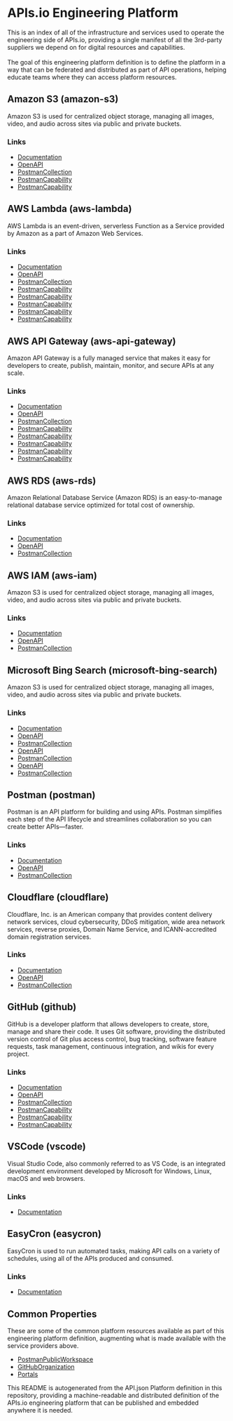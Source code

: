 # APIs.io Engineering Platform
This is an index of all of the infrastructure and services used to operate the engineering side of APIs.io, providing a single manifest of all the 3rd-party suppliers we depend on for digital resources and capabilities.<br><br>The goal of this engineering platform definition is to define the platform in a way that can be federated and distributed as part of API operations, helping educate teams where they can access platform resources.

## Amazon S3 (amazon-s3)
Amazon S3 is used for centralized object storage, managing all images, video, and audio across sites via public and private buckets.

### Links

  - [Documentation](https://docs.aws.amazon.com/AmazonS3/latest/API/Welcome.html)
  - [OpenAPI](https://raw.githubusercontent.com/api-search/engineering-platform/refs/heads/main/properties/aws-s3-openapi-original.yml)
  - [PostmanCollection](https://api-evangelist.postman.co/workspace/APIs.io-Engineering-Platform~fe320942-e505-4ee8-8b7c-d72eae00d93f/collection/35240-1ab188a6-cc1f-490d-9413-9c6da20918d0?action=share&creator=35240)
  - [PostmanCapability](https://api-evangelist.postman.co/workspace/APIs.io-Engineering-Platform~fe320942-e505-4ee8-8b7c-d72eae00d93f/collection/35240-0e94f581-cbc1-48e0-b594-1f6b3d07a328?action=share&creator=35240)
  - [PostmanCapability](https://api-evangelist.postman.co/workspace/APIs.io-Engineering-Platform~fe320942-e505-4ee8-8b7c-d72eae00d93f/collection/35240-4517d93a-e7f7-4dc2-b572-06762bbe14de?action=share&creator=35240)
## AWS Lambda (aws-lambda)
AWS Lambda is an event-driven, serverless Function as a Service provided by Amazon as a part of Amazon Web Services.

### Links

  - [Documentation](https://docs.aws.amazon.com/lambda/latest/api/welcome.html)
  - [OpenAPI](https://raw.githubusercontent.com/api-search/engineering-platform/refs/heads/main/properties/aws-lambda-openapi-original.yml)
  - [PostmanCollection](https://api-evangelist.postman.co/workspace/APIs.io-Engineering-Platform~fe320942-e505-4ee8-8b7c-d72eae00d93f/collection/35240-88f9ddbb-3115-47dc-b6e5-7fc6f1d2a190?action=share&creator=35240)
  - [PostmanCapability](https://api-evangelist.postman.co/workspace/APIs.io-Engineering-Platform~fe320942-e505-4ee8-8b7c-d72eae00d93f/collection/35240-3a12caae-4945-4df4-8ab9-bb6219ba7a9f?action=share&creator=35240)
  - [PostmanCapability](https://api-evangelist.postman.co/workspace/APIs.io-Engineering-Platform~fe320942-e505-4ee8-8b7c-d72eae00d93f/collection/35240-863b18f0-c2f2-4e32-a5fa-0d1e6ccf77a9?action=share&creator=35240)
  - [PostmanCapability](https://api-evangelist.postman.co/workspace/APIs.io-Engineering-Platform~fe320942-e505-4ee8-8b7c-d72eae00d93f/collection/35240-189876d1-f207-49a2-a4bc-5c67ae78cd19?action=share&creator=35240)
  - [PostmanCapability](https://api-evangelist.postman.co/workspace/APIs.io-Engineering-Platform~fe320942-e505-4ee8-8b7c-d72eae00d93f/collection/35240-c1e74fd9-3f84-4d95-943d-d645d6cb82f7?action=share&creator=35240)
  - [PostmanCapability](https://api-evangelist.postman.co/workspace/APIs.io-Engineering-Platform~fe320942-e505-4ee8-8b7c-d72eae00d93f/collection/35240-b002164d-6e8a-4b6d-b409-4929476e7818?action=share&creator=35240)
## AWS API Gateway (aws-api-gateway)
Amazon API Gateway is a fully managed service that makes it easy for developers to create, publish, maintain, monitor, and secure APIs at any scale.

### Links

  - [Documentation](https://example.com/documentation)
  - [OpenAPI](https://raw.githubusercontent.com/api-search/engineering-platform/refs/heads/main/properties/aws-api-gateway-openapi-original.yml)
  - [PostmanCollection](https://api-evangelist.postman.co/workspace/APIs.io-Engineering-Platform~fe320942-e505-4ee8-8b7c-d72eae00d93f/collection/35240-508660fd-30b8-4c9c-aede-8edbac8a514d?action=share&creator=35240)
  - [PostmanCapability](https://api-evangelist.postman.co/workspace/APIs.io-Engineering-Platform~fe320942-e505-4ee8-8b7c-d72eae00d93f/collection/35240-da35e0ba-f1a9-42fe-a77a-56ff0a47e341?action=share&creator=35240)
  - [PostmanCapability](https://api-evangelist.postman.co/workspace/APIs.io-Engineering-Platform~fe320942-e505-4ee8-8b7c-d72eae00d93f/collection/35240-1d4df7d0-9c92-4fa8-946f-2110c2b3b48d?action=share&creator=35240)
  - [PostmanCapability](https://api-evangelist.postman.co/workspace/APIs.io-Engineering-Platform~fe320942-e505-4ee8-8b7c-d72eae00d93f/collection/35240-2af6f54f-d259-46c0-8f86-78856f5885cd?action=share&creator=35240)
  - [PostmanCapability](https://api-evangelist.postman.co/workspace/APIs.io-Engineering-Platform~fe320942-e505-4ee8-8b7c-d72eae00d93f/collection/35240-cc203f31-e7f6-42ec-ad34-c5c4cde58904?action=share&creator=35240)
  - [PostmanCapability](https://api-evangelist.postman.co/workspace/APIs.io-Engineering-Platform~fe320942-e505-4ee8-8b7c-d72eae00d93f/collection/35240-f19285da-48dd-4691-bbdf-f7d6bec157a3?action=share&creator=35240)
## AWS RDS (aws-rds)
Amazon Relational Database Service (Amazon RDS) is an easy-to-manage relational database service optimized for total cost of ownership.

### Links

  - [Documentation](https://docs.aws.amazon.com/AmazonRDS/latest/UserGuide/ProgrammingGuide.html)
  - [OpenAPI](https://raw.githubusercontent.com/api-search/engineering-platform/refs/heads/main/properties/aws-rds-openapi-original.yml)
  - [PostmanCollection](https://api-evangelist.postman.co/workspace/APIs.io-Engineering-Platform~fe320942-e505-4ee8-8b7c-d72eae00d93f/collection/35240-aa69cacc-4bbf-4724-a1d4-78cdad57fee8?action=share&creator=35240)
## AWS IAM (aws-iam)
Amazon S3 is used for centralized object storage, managing all images, video, and audio across sites via public and private buckets.

### Links

  - [Documentation](https://docs.aws.amazon.com/IAM/latest/APIReference/welcome.html)
  - [OpenAPI](https://raw.githubusercontent.com/api-search/engineering-platform/refs/heads/main/properties/aws-iam-openapi-original.yml)
  - [PostmanCollection](https://api-evangelist.postman.co/workspace/APIs.io-Engineering-Platform~fe320942-e505-4ee8-8b7c-d72eae00d93f/collection/35240-a5858f86-04d3-4e15-ae11-b42c7516688b?action=share&creator=35240)
## Microsoft Bing Search (microsoft-bing-search)
Amazon S3 is used for centralized object storage, managing all images, video, and audio across sites via public and private buckets.

### Links

  - [Documentation](https://www.microsoft.com/en-us/bing/apis/bing-web-search-api)
  - [OpenAPI](https://raw.githubusercontent.com/api-search/engineering-platform/refs/heads/main/properties/microsoft-cognitive-web-search-openapi-original.yml)
  - [PostmanCollection](https://api-evangelist.postman.co/workspace/APIs.io-Engineering-Platform~fe320942-e505-4ee8-8b7c-d72eae00d93f/collection/35240-c2052341-766c-43c7-b1dc-ed4985e4606b?action=share&creator=35240)
  - [OpenAPI](https://raw.githubusercontent.com/api-search/engineering-platform/refs/heads/main/properties/microsoft-cognitive-video-search-openapi-original.yml)
  - [PostmanCollection](https://api-evangelist.postman.co/workspace/APIs.io-Engineering-Platform~fe320942-e505-4ee8-8b7c-d72eae00d93f/collection/35240-aa777c90-8271-4809-8eac-3ec39a9a899c?action=share&creator=35240)
  - [OpenAPI](https://raw.githubusercontent.com/api-search/engineering-platform/refs/heads/main/properties/microsoft-cognitive-news-search-openapi-original.yml)
  - [PostmanCollection](https://api-evangelist.postman.co/workspace/APIs.io-Engineering-Platform~fe320942-e505-4ee8-8b7c-d72eae00d93f/collection/35240-aa777c90-8271-4809-8eac-3ec39a9a899c?action=share&creator=35240)
## Postman (postman)
Postman is an API platform for building and using APIs. Postman simplifies each step of the API lifecycle and streamlines collaboration so you can create better APIs—faster.

### Links

  - [Documentation](https://example.com/documentation)
  - [OpenAPI](https://raw.githubusercontent.com/api-search/engineering-platform/refs/heads/main/properties/postman-openapi-original.yml)
  - [PostmanCollection](https://api-evangelist.postman.co/workspace/APIs.io-Engineering-Platform~fe320942-e505-4ee8-8b7c-d72eae00d93f/collection/35240-4d5957dc-df05-4216-a5fc-d46b3ba811d8?action=share&creator=35240)
## Cloudflare (cloudflare)
Cloudflare, Inc. is an American company that provides content delivery network services, cloud cybersecurity, DDoS mitigation, wide area network services, reverse proxies, Domain Name Service, and ICANN-accredited domain registration services.

### Links

  - [Documentation](https://developers.cloudflare.com/api/)
  - [OpenAPI](https://raw.githubusercontent.com/api-search/engineering-platform/refs/heads/main/properties/cloudflare-openapi-original.yml)
  - [PostmanCollection](https://api-evangelist.postman.co/workspace/APIs.io-Engineering-Platform~fe320942-e505-4ee8-8b7c-d72eae00d93f/collection/35240-28d97617-fdba-46a5-ac3e-40f3d2e0fa57?action=share&creator=35240)
## GitHub (github)
GitHub is a developer platform that allows developers to create, store, manage and share their code. It uses Git software, providing the distributed version control of Git plus access control, bug tracking, software feature requests, task management, continuous integration, and wikis for every project.

### Links

  - [Documentation](https://docs.github.com/en/rest)
  - [OpenAPI](https://raw.githubusercontent.com/api-search/engineering-platform/refs/heads/main/properties/github-openapi-original.yml)
  - [PostmanCollection](https://api-evangelist.postman.co/workspace/APIs.io-Engineering-Platform~fe320942-e505-4ee8-8b7c-d72eae00d93f/collection/35240-7429b451-d812-4abc-b497-b763372cf5c5?action=share&creator=35240)
  - [PostmanCapability](https://api-evangelist.postman.co/workspace/APIs.io-Engineering-Platform~fe320942-e505-4ee8-8b7c-d72eae00d93f/collection/35240-b0eafdd0-adaa-48a2-a855-6a31beb86d83?action=share&creator=35240)
  - [PostmanCapability](https://api-evangelist.postman.co/workspace/APIs.io-Engineering-Platform~fe320942-e505-4ee8-8b7c-d72eae00d93f/collection/35240-209f34ef-13c1-400c-bca8-fcddb304aff5?action=share&creator=35240)
  - [PostmanCapability](https://api-evangelist.postman.co/workspace/APIs.io-Engineering-Platform~fe320942-e505-4ee8-8b7c-d72eae00d93f/collection/35240-fb2bbbb8-d4cc-48b1-a660-c8e158bfbbea?action=share&creator=35240)
## VSCode (vscode)
Visual Studio Code, also commonly referred to as VS Code, is an integrated development environment developed by Microsoft for Windows, Linux, macOS and web browsers.

### Links

  - [Documentation](https://code.visualstudio.com/api/references/vscode-api)
## EasyCron (easycron)
EasyCron is used to run automated tasks, making API calls on a variety of schedules, using all of the APIs produced and consumed.

### Links

  - [Documentation](https://developer.easycron.com/docs/api/v1/introduction)
## Common Properties
These are some of the common platform resources available as part of this engineering platform definition, augmenting what is made available with the service providers above.

  - [PostmanPublicWorkspace](https://www.postman.com/api-evangelist/workspace/apis-io/overview)
  - [GitHubOrganization](https://github.com/api-search)
  - [Portals](https://developer.apis.io/)

This README is autogenerated from the API.json Platform definition in this repository, providing a machine-readable and distributed definition of the APIs.io engineering platform that can be published and embedded anywhere it is needed.